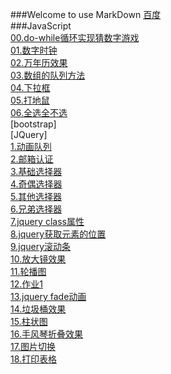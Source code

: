 ###Welcome to use MarkDown
[百度](http://wwww.baidu.com)<br />
###JavaScript<br />
[00.do-while循环实现猜数字游戏](https://947011901.github.io/JavaScript/00-do-while循环实现猜数字游戏.html)<br />
[01.数字时钟](https://947011901.github.io/JavaScript/04-数字时钟.html)<br />
[02.万年历效果](https://947011901.github.io/JavaScript/05-万年历效果.html)<br />
[03.数组的队列方法](https://947011901.github.io/JavaScript/06-数组的队列方法.html)<br />
[04.下拉框](https://947011901.github.io/JavaScript/下拉框.html)<br />
[05.打地鼠](https://947011901.github.io/JavaScript/打地鼠.html)<br />
[06.全选全不选](https://947011901.github.io/JavaScript/全选全不选.html)<br />
[bootstrap]<br />
[JQuery]<br />
[1.动画队列](https://947011901.github.io/JQuery/1.动画队列.html)<br />
[2.邮箱认证](https://947011901.github.io/JQuery/2.邮箱认证.html)<br />
[3.基础选择器](https://947011901.github.io/JQuery/3-基础选择器.html)<br />
[4.奇偶选择器](https://947011901.github.io/JQuery/4.奇数偶数选择器.html)<br />
[5.其他选择器](https://947011901.github.io/JQuery/4-其他选择器.html)<br />
[6.兄弟选择器](https://947011901.github.io/JQuery/6.jquery兄弟选择器.html)<br />
[7.jquery class属性](https://947011901.github.io/JQuery/5.class属性.html)<br />
[8.jquery获取元素的位置](https://947011901.github.io/JQuery/6-jquery获取元素的位置.html)<br />
[9.jquery滚动条](https://947011901.github.io/JQuery/7-jquery滚动条.html)<br />
[10.放大镜效果](https://947011901.github.io/JQuery/8.放大镜效果.html)<br />
[11.轮播图](https://947011901.github.io/JQuery/9.轮播图.html)<br />
[12.作业1](https://947011901.github.io/JQuery/作业demo.html)<br />
[13.jquery fade动画](https://947011901.github.io/JQuery/8.fade动画.html)<br />
[14.垃圾桶效果](https://947011901.github.io/JQuery/垃圾桶效果.html)<br />
[15.柱状图](https://947011901.github.io/JQuery/1.柱状图.html)<br />
[16.手风琴折叠效果](https://947011901.github.io/JQuery/4.手风琴折叠效果.html)<br />
[17.图片切换](https://947011901.github.io/JQuery/5.图片切换.html)<br />
[18.打印表格](https://947011901.github.io/JQuery/2.jquery打印表格.html)<br />

